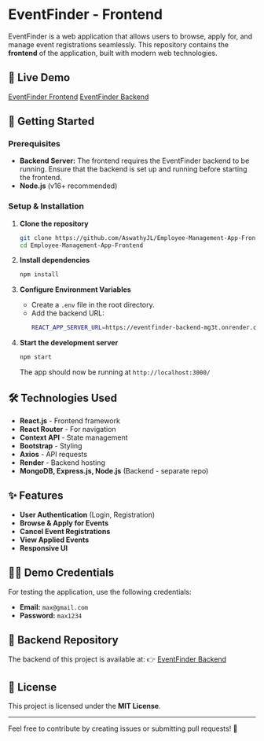 # EventFinder - Frontend

EventFinder is a web application that allows users to browse, apply for, and manage event registrations seamlessly. This repository contains the **frontend** of the application, built with modern web technologies.

## 🔗 Live Demo
[EventFinder Frontend](https://event-finder-frontend-peach.vercel.app) 
[EventFinder Backend](https://eventfinder-backend-mg3t.onrender.com) 

## 🚀 Getting Started

### Prerequisites
- **Backend Server:** The frontend requires the EventFinder backend to be running. Ensure that the backend is set up and running before starting the frontend.
- **Node.js** (v16+ recommended)

### Setup & Installation

1. **Clone the repository**
   ```sh
   git clone https://github.com/AswathyJL/Employee-Management-App-Frontend.git
   cd Employee-Management-App-Frontend
   ```

2. **Install dependencies**
   ```sh
   npm install
   ```

3. **Configure Environment Variables**
   - Create a `.env` file in the root directory.
   - Add the backend URL:
     ```sh
     REACT_APP_SERVER_URL=https://eventfinder-backend-mg3t.onrender.com
     ```

4. **Start the development server**
   ```sh
   npm start
   ```
   The app should now be running at `http://localhost:3000/`

## 🛠️ Technologies Used
- **React.js** - Frontend framework
- **React Router** - For navigation
- **Context API** - State management
- **Bootstrap** - Styling
- **Axios** - API requests
- **Render** - Backend hosting
- **MongoDB, Express.js, Node.js** (Backend - separate repo)

## ✨ Features
- **User Authentication** (Login, Registration)
- **Browse & Apply for Events**
- **Cancel Event Registrations**
- **View Applied Events**
- **Responsive UI**

## 🧑‍💻 Demo Credentials
For testing the application, use the following credentials:

- **Email:** `max@gmail.com`
- **Password:** `max1234`

## 📌 Backend Repository
The backend of this project is available at:
👉 [EventFinder Backend](https://eventfinder-backend-mg3t.onrender.com) 

## 📜 License
This project is licensed under the **MIT License**.

---
Feel free to contribute by creating issues or submitting pull requests! 🚀

